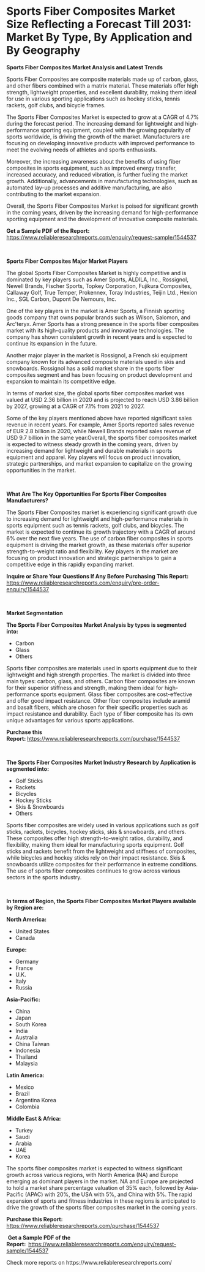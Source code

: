 <p><h1>Sports Fiber Composites Market Size Reflecting a Forecast Till 2031: Market By Type, By Application and By Geography</h1></p><p><strong>Sports Fiber Composites Market Analysis and Latest Trends</strong></p>
<p><p>Sports Fiber Composites are composite materials made up of carbon, glass, and other fibers combined with a matrix material. These materials offer high strength, lightweight properties, and excellent durability, making them ideal for use in various sporting applications such as hockey sticks, tennis rackets, golf clubs, and bicycle frames.</p><p>The Sports Fiber Composites Market is expected to grow at a CAGR of 4.7% during the forecast period. The increasing demand for lightweight and high-performance sporting equipment, coupled with the growing popularity of sports worldwide, is driving the growth of the market. Manufacturers are focusing on developing innovative products with improved performance to meet the evolving needs of athletes and sports enthusiasts.</p><p>Moreover, the increasing awareness about the benefits of using fiber composites in sports equipment, such as improved energy transfer, increased accuracy, and reduced vibration, is further fueling the market growth. Additionally, advancements in manufacturing technologies, such as automated lay-up processes and additive manufacturing, are also contributing to the market expansion.</p><p>Overall, the Sports Fiber Composites Market is poised for significant growth in the coming years, driven by the increasing demand for high-performance sporting equipment and the development of innovative composite materials.</p></p>
<p><strong>Get a Sample PDF of the Report:&nbsp;</strong> <a href="https://www.reliableresearchreports.com/enquiry/request-sample/1544537">https://www.reliableresearchreports.com/enquiry/request-sample/1544537</a></p>
<p>&nbsp;</p>
<p><strong>Sports Fiber Composites Major Market Players</strong></p>
<p><p>The global Sports Fiber Composites Market is highly competitive and is dominated by key players such as Amer Sports, ALDILA, Inc., Rossignol, Newell Brands, Fischer Sports, Topkey Corporation, Fujikura Composites, Callaway Golf, True Temper, Prokennex, Toray Industries, Teijin Ltd., Hexion Inc., SGL Carbon, Dupont De Nemours, Inc.</p><p>One of the key players in the market is Amer Sports, a Finnish sporting goods company that owns popular brands such as Wilson, Salomon, and Arc'teryx. Amer Sports has a strong presence in the sports fiber composites market with its high-quality products and innovative technologies. The company has shown consistent growth in recent years and is expected to continue its expansion in the future.</p><p>Another major player in the market is Rossignol, a French ski equipment company known for its advanced composite materials used in skis and snowboards. Rossignol has a solid market share in the sports fiber composites segment and has been focusing on product development and expansion to maintain its competitive edge.</p><p>In terms of market size, the global sports fiber composites market was valued at USD 2.36 billion in 2020 and is projected to reach USD 3.86 billion by 2027, growing at a CAGR of 7.1% from 2021 to 2027.</p><p>Some of the key players mentioned above have reported significant sales revenue in recent years. For example, Amer Sports reported sales revenue of EUR 2.8 billion in 2020, while Newell Brands reported sales revenue of USD 9.7 billion in the same year.Overall, the sports fiber composites market is expected to witness steady growth in the coming years, driven by increasing demand for lightweight and durable materials in sports equipment and apparel. Key players will focus on product innovation, strategic partnerships, and market expansion to capitalize on the growing opportunities in the market.</p></p>
<p>&nbsp;</p>
<p><strong>What Are The Key Opportunities For Sports Fiber Composites Manufacturers?</strong></p>
<p><p>The Sports Fiber Composites market is experiencing significant growth due to increasing demand for lightweight and high-performance materials in sports equipment such as tennis rackets, golf clubs, and bicycles. The market is expected to continue its growth trajectory with a CAGR of around 6% over the next five years. The use of carbon fiber composites in sports equipment is driving the market growth, as these materials offer superior strength-to-weight ratio and flexibility. Key players in the market are focusing on product innovation and strategic partnerships to gain a competitive edge in this rapidly expanding market.</p></p>
<p><strong>Inquire or Share Your Questions If Any Before Purchasing This Report:</strong> <a href="https://www.reliableresearchreports.com/enquiry/pre-order-enquiry/1544537">https://www.reliableresearchreports.com/enquiry/pre-order-enquiry/1544537</a></p>
<p>&nbsp;</p>
<p><strong>Market Segmentation</strong></p>
<p><strong>The Sports Fiber Composites Market Analysis by types is segmented into:</strong></p>
<p><ul><li>Carbon</li><li>Glass</li><li>Others</li></ul></p>
<p><p>Sports fiber composites are materials used in sports equipment due to their lightweight and high strength properties. The market is divided into three main types: carbon, glass, and others. Carbon fiber composites are known for their superior stiffness and strength, making them ideal for high-performance sports equipment. Glass fiber composites are cost-effective and offer good impact resistance. Other fiber composites include aramid and basalt fibers, which are chosen for their specific properties such as impact resistance and durability. Each type of fiber composite has its own unique advantages for various sports applications.</p></p>
<p><strong>Purchase this Report:&nbsp;</strong><a href="https://www.reliableresearchreports.com/purchase/1544537">https://www.reliableresearchreports.com/purchase/1544537</a></p>
<p>&nbsp;</p>
<p><strong>The Sports Fiber Composites Market Industry Research by Application is segmented into:</strong></p>
<p><ul><li>Golf Sticks</li><li>Rackets</li><li>Bicycles</li><li>Hockey Sticks</li><li>Skis & Snowboards</li><li>Others</li></ul></p>
<p><p>Sports fiber composites are widely used in various applications such as golf sticks, rackets, bicycles, hockey sticks, skis & snowboards, and others. These composites offer high strength-to-weight ratios, durability, and flexibility, making them ideal for manufacturing sports equipment. Golf sticks and rackets benefit from the lightweight and stiffness of composites, while bicycles and hockey sticks rely on their impact resistance. Skis & snowboards utilize composites for their performance in extreme conditions. The use of sports fiber composites continues to grow across various sectors in the sports industry.</p></p>
<p>&nbsp;</p>
<p><strong>In terms of Region, the Sports Fiber Composites Market Players available by Region are:</strong></p>
<p>
    <p> <strong> North America: </strong>
        <ul>
            <li>United States</li>
            <li>Canada</li>
        </ul>
        </p> 
    <p> <strong> Europe: </strong>
        <ul>
            <li>Germany</li>
            <li>France</li>
            <li>U.K.</li>
            <li>Italy</li>
            <li>Russia</li>
        </ul>
        </p> 
    <p> <strong> Asia-Pacific: </strong>
        <ul>
            <li>China</li>
            <li>Japan</li>
            <li>South Korea</li>
            <li>India</li>
            <li>Australia</li>
            <li>China Taiwan</li>
            <li>Indonesia</li>
            <li>Thailand</li>
            <li>Malaysia</li>
        </ul>
        </p> 
    <p> <strong> Latin America: </strong>
        <ul>
            <li>Mexico</li>
            <li>Brazil</li>
            <li>Argentina Korea</li>
            <li>Colombia</li>
        </ul>
        </p> 
    <p> <strong> Middle East & Africa: </strong>
        <ul>
            <li>Turkey</li>
            <li>Saudi</li>
            <li>Arabia</li>
            <li>UAE</li>
            <li>Korea</li>
        </ul>
    </p>
    </p>
<p><p>The sports fiber composites market is expected to witness significant growth across various regions, with North America (NA) and Europe emerging as dominant players in the market. NA and Europe are projected to hold a market share percentage valuation of 35% each, followed by Asia-Pacific (APAC) with 20%, the USA with 5%, and China with 5%. The rapid expansion of sports and fitness industries in these regions is anticipated to drive the growth of the sports fiber composites market in the coming years.</p></p>
<p><strong>Purchase this Report: </strong><a href="https://www.reliableresearchreports.com/purchase/1544537">https://www.reliableresearchreports.com/purchase/1544537</a></p>
<p>&nbsp;<strong>Get a Sample PDF of the Report:&nbsp;&nbsp;</strong><a href="https://www.reliableresearchreports.com/enquiry/request-sample/1544537">https://www.reliableresearchreports.com/enquiry/request-sample/1544537</a></p>
<p><strong></strong></p>
<p>Check more reports on https://www.reliableresearchreports.com/</p>